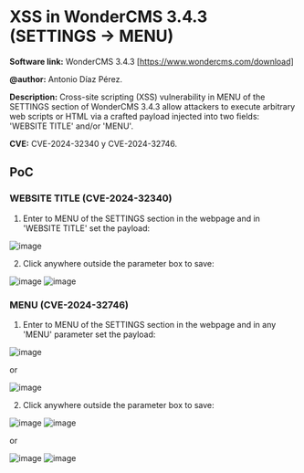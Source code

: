 # XSS in WonderCMS 3.4.3 (SETTINGS -> MENU)
**Software link:** WonderCMS 3.4.3 [https://www.wondercms.com/download]

**@author:** Antonio Díaz Pérez.

**Description:** Cross-site scripting (XSS) vulnerability in MENU of the SETTINGS section of WonderCMS 3.4.3 allow attackers to execute arbitrary web scripts or HTML via a crafted payload injected into two fields: 'WEBSITE TITLE' and/or 'MENU'.

**CVE:** CVE-2024-32340 y CVE-2024-32746.

## PoC
### WEBSITE TITLE (CVE-2024-32340)
1. Enter to MENU of the SETTINGS section in the webpage and in 'WEBSITE TITLE' set the payload:

![image](https://github.com/adiapera/xss_menu_page_wondercms_3.4.3/assets/165512291/9a0188b1-76c8-4f98-9e07-19cf0d79a420)

2. Click anywhere outside the parameter box to save:

![image](https://github.com/adiapera/xss_menu_page_wondercms_3.4.3/assets/165512291/23008249-261a-4b17-8252-1d7b92e42198)
![image](https://github.com/adiapera/xss_menu_page_wondercms_3.4.3/assets/165512291/016133b6-1425-4834-8dbd-8a155d934527)


### MENU (CVE-2024-32746)
1. Enter to MENU of the SETTINGS section in the webpage and in any 'MENU' parameter set the payload:

![image](https://github.com/adiapera/xss_menu_page_wondercms_3.4.3/assets/165512291/caf6eb26-dd25-412a-8c94-d56a6fbd8fa4)

or

![image](https://github.com/adiapera/xss_menu_page_wondercms_3.4.3/assets/165512291/7e2e17fd-a9a4-4eca-abe5-34238e8627b5)

2. Click anywhere outside the parameter box to save:

![image](https://github.com/adiapera/xss_menu_page_wondercms_3.4.3/assets/165512291/feac9950-f2f4-481c-a42b-3bddb8411843)
![image](https://github.com/adiapera/xss_menu_page_wondercms_3.4.3/assets/165512291/65055777-4166-48af-b878-2c36a0cff566)

or

![image](https://github.com/adiapera/xss_menu_page_wondercms_3.4.3/assets/165512291/1f8585d5-caa6-4bb5-ad3c-0395c5c225a1)
![image](https://github.com/adiapera/xss_menu_page_wondercms_3.4.3/assets/165512291/5c182cfc-78f6-452d-8562-976c48ee014e)






 
